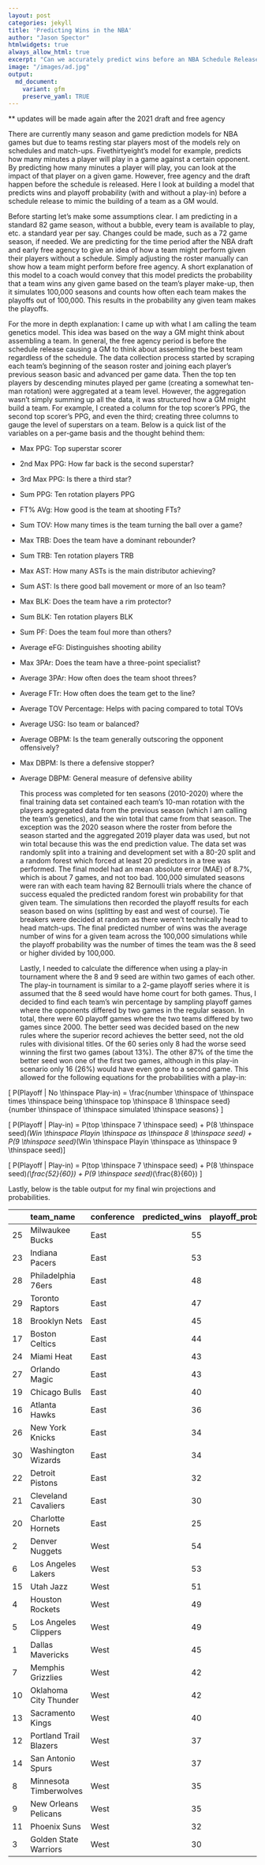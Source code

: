```yaml
---
layout: post
categories: jekyll
title: 'Predicting Wins in the NBA'
author: "Jason Spector"
htmlwidgets: true
always_allow_html: true
excerpt: "Can we accurately predict wins before an NBA Schedule Release"
image: "/images/ad.jpg"
output:
  md_document:
    variant: gfm
    preserve_yaml: TRUE
---
```


\*\* updates will be made again after the 2021 draft and free agency

There are currently many season and game prediction models for NBA games
but due to teams resting star players most of the models rely on
schedules and match-ups. Fivethirtyeight’s model for example, predicts
how many minutes a player will play in a game against a certain
opponent. By predicting how many minutes a player will play, you can
look at the impact of that player on a given game. However, free agency
and the draft happen before the schedule is released. Here I look at
building a model that predicts wins and playoff probability (with and
without a play-in) before a schedule release to mimic the building of a
team as a GM would.

Before starting let’s make some assumptions clear. I am predicting in a
standard 82 game season, without a bubble, every team is available to
play, etc. a standard year per say. Changes could be made, such as a 72
game season, if needed. We are predicting for the time period after the
NBA draft and early free agency to give an idea of how a team might
perform given their players without a schedule. Simply adjusting the
roster manually can show how a team might perform before free agency. A
short explanation of this model to a coach would convey that this model
predicts the probability that a team wins any given game based on the
team’s player make-up, then it simulates 100,000 seasons and counts how
often each team makes the playoffs out of 100,000. This results in the
probability any given team makes the playoffs.

For the more in depth explanation: I came up with what I am calling the
team genetics model. This idea was based on the way a GM might think
about assembling a team. In general, the free agency period is before
the schedule release causing a GM to think about assembling the best
team regardless of the schedule. The data collection process started by
scraping each team’s beginning of the season roster and joining each
player’s previous season basic and advanced per game data. Then the top
ten players by descending minutes played per game (creating a somewhat
ten-man rotation) were aggregated at a team level. However, the
aggregation wasn’t simply summing up all the data, it was structured how
a GM might build a team. For example, I created a column for the top
scorer’s PPG, the second top scorer’s PPG, and even the third; creating
three columns to gauge the level of superstars on a team. Below is a
quick list of the variables on a per-game basis and the thought behind
them:

  - Max PPG: Top superstar scorer

  - 2nd Max PPG: How far back is the second superstar?

  - 3rd Max PPG: Is there a third star?

  - Sum PPG: Ten rotation players PPG

  - FT% AVg: How good is the team at shooting FTs?

  - Sum TOV: How many times is the team turning the ball over a game?

  - Max TRB: Does the team have a dominant rebounder?

  - Sum TRB: Ten rotation players TRB

  - Max AST: How many ASTs is the main distributor achieving?

  - Sum AST: Is there good ball movement or more of an Iso team?

  - Max BLK: Does the team have a rim protector?

  - Sum BLK: Ten rotation players BLK

  - Sum PF: Does the team foul more than others?

  - Average eFG: Distinguishes shooting ability

  - Max 3PAr: Does the team have a three-point specialist?

  - Average 3PAr: How often does the team shoot threes?

  - Average FTr: How often does the team get to the line?

  - Average TOV Percentage: Helps with pacing compared to total TOVs

  - Average USG: Iso team or balanced?

  - Average OBPM: Is the team generally outscoring the opponent
    offensively?

  - Max DBPM: Is there a defensive stopper?

  - Average DBPM: General measure of defensive ability
    
    This process was completed for ten seasons (2010-2020) where the
    final training data set contained each team’s 10-man rotation with
    the players aggregated data from the previous season (which I am
    calling the team’s genetics), and the win total that came from that
    season. The exception was the 2020 season where the roster from
    before the season started and the aggregated 2019 player data was
    used, but not win total because this was the end prediction value.
    The data set was randomly split into a training and development set
    with a 80-20 split and a random forest which forced at least 20
    predictors in a tree was performed. The final model had an mean
    absolute error (MAE) of 8.7%, which is about 7 games, and not too
    bad. 100,000 simulated seasons were ran with each team having 82
    Bernoulli trials where the chance of success equaled the predicted
    random forest win probability for that given team. The simulations
    then recorded the playoff results for each season based on wins
    (splitting by east and west of course). Tie breakers were decided at
    random as there weren’t technically head to head match-ups. The
    final predicted number of wins was the average number of wins for a
    given team across the 100,000 simulations while the playoff
    probability was the number of times the team was the 8 seed or
    higher divided by 100,000.
    
    Lastly, I needed to calculate the difference when using a play-in
    tournament where the 8 and 9 seed are within two games of each
    other. The play-in tournament is similar to a 2-game playoff series
    where it is assumed that the 8 seed would have home court for both
    games. Thus, I decided to find each team’s win percentage by
    sampling playoff games where the opponents differed by two games in
    the regular season. In total, there were 60 playoff games where the
    two teams differed by two games since 2000. The better seed was
    decided based on the new rules where the superior record achieves
    the better seed, not the old rules with divisional titles. Of the 60
    series only 8 had the worse seed winning the first two games (about
    13%). The other 87% of the time the better seed won one of the first
    two games, although in this play-in scenario only 16 (26%) would
    have even gone to a second game. This allowed for the following
    equations for the probabilities with a play-in:

\[ P(Playoff | No \thinspace Play-in) =  \frac{number \thinspace of \thinspace times \thinspace being \thinspace top \thinspace 8 \thinspace seed}{number \thinspace of \thinspace simulated \thinspace seasons} \]

\[ P(Playoff | Play-in) = P(top \thinspace 7 \thinspace seed) + P(8 \thinspace seed)*(Win \thinspace Playin \thinspace as \thinspace 8 \thinspace seed) + P(9 \thinspace seed)*(Win \thinspace Playin \thinspace as \thinspace 9 \thinspace seed)\]

\[ P(Playoff | Play-in) = P(top \thinspace 7 \thinspace seed) + P(8 \thinspace seed)*(\frac{52}{60}) + P(9 \thinspace seed)*(\frac{8}{60}) \]

Lastly, below is the table output for my final win projections and
probabilities.

|    | team\_name             | conference | predicted\_wins | playoff\_probability | playoff\_playin\_probability |
| :- | :--------------------- | :--------- | --------------: | -------------------: | ---------------------------: |
| 25 | Milwaukee Bucks        | East       |              55 |                 1.00 |                         1.00 |
| 23 | Indiana Pacers         | East       |              53 |                 1.00 |                         1.00 |
| 28 | Philadelphia 76ers     | East       |              48 |                 0.96 |                         0.95 |
| 29 | Toronto Raptors        | East       |              47 |                 0.93 |                         0.93 |
| 18 | Brooklyn Nets          | East       |              45 |                 0.88 |                         0.87 |
| 17 | Boston Celtics         | East       |              44 |                 0.80 |                         0.79 |
| 24 | Miami Heat             | East       |              43 |                 0.76 |                         0.76 |
| 27 | Orlando Magic          | East       |              43 |                 0.77 |                         0.77 |
| 19 | Chicago Bulls          | East       |              40 |                 0.47 |                         0.48 |
| 16 | Atlanta Hawks          | East       |              36 |                 0.20 |                         0.20 |
| 26 | New York Knicks        | East       |              34 |                 0.10 |                         0.10 |
| 30 | Washington Wizards     | East       |              34 |                 0.09 |                         0.09 |
| 22 | Detroit Pistons        | East       |              32 |                 0.04 |                         0.04 |
| 21 | Cleveland Cavaliers    | East       |              30 |                 0.02 |                         0.02 |
| 20 | Charlotte Hornets      | East       |              25 |                 0.00 |                         0.00 |
| 2  | Denver Nuggets         | West       |              54 |                 1.00 |                         1.00 |
| 6  | Los Angeles Lakers     | West       |              53 |                 1.00 |                         1.00 |
| 15 | Utah Jazz              | West       |              51 |                 0.99 |                         0.98 |
| 4  | Houston Rockets        | West       |              49 |                 0.97 |                         0.97 |
| 5  | Los Angeles Clippers   | West       |              49 |                 0.96 |                         0.96 |
| 1  | Dallas Mavericks       | West       |              45 |                 0.85 |                         0.85 |
| 7  | Memphis Grizzlies      | West       |              42 |                 0.58 |                         0.58 |
| 10 | Oklahoma City Thunder  | West       |              42 |                 0.63 |                         0.63 |
| 13 | Sacramento Kings       | West       |              40 |                 0.44 |                         0.44 |
| 12 | Portland Trail Blazers | West       |              37 |                 0.17 |                         0.18 |
| 14 | San Antonio Spurs      | West       |              37 |                 0.18 |                         0.18 |
| 8  | Minnesota Timberwolves | West       |              35 |                 0.11 |                         0.11 |
| 9  | New Orleans Pelicans   | West       |              35 |                 0.08 |                         0.08 |
| 11 | Phoenix Suns           | West       |              32 |                 0.03 |                         0.03 |
| 3  | Golden State Warriors  | West       |              30 |                 0.01 |                         0.01 |
